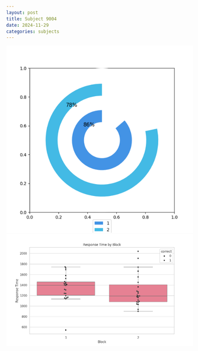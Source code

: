 ```yaml
---
layout: post
title: Subject 9004
date: 2024-11-29
categories: subjects
---
```


![](data/9004/run-32/9004__acc_test.png)
![](data/9004/run-32/9004_rt.png)

